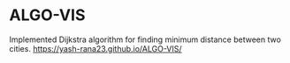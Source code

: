 # ALGO-VIS
Implemented Dijkstra algorithm for finding minimum distance between two cities.
https://yash-rana23.github.io/ALGO-VIS/
